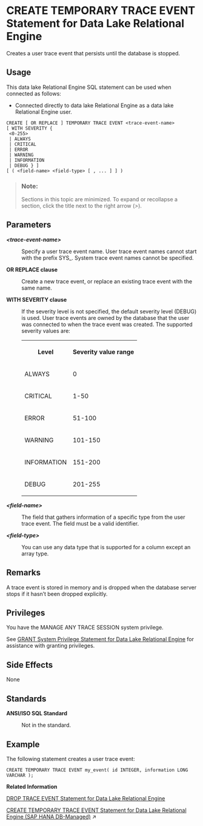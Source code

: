 <!-- loio816cfdb66ce21014b8ff8c954b0293b5 -->

# CREATE TEMPORARY TRACE EVENT Statement for Data Lake Relational Engine

Creates a user trace event that persists until the database is stopped.



<a name="loio816cfdb66ce21014b8ff8c954b0293b5__section_azh_5fj_znb"/>

## Usage

This data lake Relational Engine SQL statement can be used when connected as follows:

-   Connected directly to data lake Relational Engine as a data lake Relational Engine user.



```
CREATE [ OR REPLACE ] TEMPORARY TRACE EVENT <trace-event-name> 
[ WITH SEVERITY {
 <0-255>
 | ALWAYS
 | CRITICAL
 | ERROR
 | WARNING
 | INFORMATION
 | DEBUG } ]
[ ( <field-name> <field-type> [ , ... ] ] )
```



> ### Note:  
> Sections in this topic are minimized. To expand or recollapse a section, click the title next to the right arrow \(*\>*\).



<a name="loio816cfdb66ce21014b8ff8c954b0293b5__create_temp_trace_event_parameters1"/>

## Parameters


<dl class="glossary">
<dt><b>

*<trace-event-name\>* 

</b></dt>
<dd>

Specify a user trace event name. User trace event names cannot start with the prefix SYS\_. System trace event names cannot be specified.



</dd><dt><b>

OR REPLACE clause

</b></dt>
<dd>

Create a new trace event, or replace an existing trace event with the same name.



</dd><dt><b>

WITH SEVERITY clause

</b></dt>
<dd>

If the severity level is not specified, the default severity level \(DEBUG\) is used. User trace events are owned by the database that the user was connected to when the trace event was created. The supported severity values are:


<table>
<tr>
<th valign="top">

Level

</th>
<th valign="top">

Severity value range

</th>
</tr>
<tr>
<td valign="top">

ALWAYS

</td>
<td valign="top">

0

</td>
</tr>
<tr>
<td valign="top">

CRITICAL

</td>
<td valign="top">

1-50

</td>
</tr>
<tr>
<td valign="top">

ERROR

</td>
<td valign="top">

51-100

</td>
</tr>
<tr>
<td valign="top">

WARNING

</td>
<td valign="top">

101-150

</td>
</tr>
<tr>
<td valign="top">

INFORMATION

</td>
<td valign="top">

151-200

</td>
</tr>
<tr>
<td valign="top">

DEBUG

</td>
<td valign="top">

201-255

</td>
</tr>
</table>



</dd><dt><b>

*<field-name\>* 

</b></dt>
<dd>

The field that gathers information of a specific type from the user trace event. The field must be a valid identifier.



</dd><dt><b>

*<field-type\>* 

</b></dt>
<dd>

You can use any data type that is supported for a column except an array type.



</dd>
</dl>



<a name="loio816cfdb66ce21014b8ff8c954b0293b5__create_temp_trace_event_remarks1"/>

## Remarks

A trace event is stored in memory and is dropped when the database server stops if it hasn’t been dropped explicitly.



<a name="loio816cfdb66ce21014b8ff8c954b0293b5__create_temp_trace_event_privileges1"/>

## Privileges

You have the MANAGE ANY TRACE SESSION system privilege.

See [GRANT System Privilege Statement for Data Lake Relational Engine](grant-system-privilege-statement-for-data-lake-relational-engine-a3dfcb0.md) for assistance with granting privileges.



<a name="loio816cfdb66ce21014b8ff8c954b0293b5__create_temp_trace_event_side_effects1"/>

## Side Effects

None



<a name="loio816cfdb66ce21014b8ff8c954b0293b5__create_temp_trace_event_standards1"/>

## Standards


<dl>
<dt><b>

ANSI/ISO SQL Standard

</b></dt>
<dd>

Not in the standard.



</dd>
</dl>



## Example

The following statement creates a user trace event:

```
CREATE TEMPORARY TRACE EVENT my_event( id INTEGER, information LONG VARCHAR );
```

**Related Information**  


[DROP TRACE EVENT Statement for Data Lake Relational Engine](drop-trace-event-statement-for-data-lake-relational-engine-816f81a.md "Drops a user-defined trace event.")

[CREATE TEMPORARY TRACE EVENT Statement for Data Lake Relational Engine (SAP HANA DB-Managed)](https://help.sap.com/viewer/a898e08b84f21015969fa437e89860c8/2024_3_QRC/en-US/648c6bf7ab2444cd8182c4a06d3dad86.html "Creates a user trace event that persists until the database is stopped.") :arrow_upper_right:

